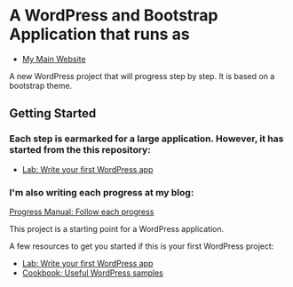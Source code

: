 # A WordPress and Bootstrap Application that runs as

- [My Main Website](https://sanjibsinha.com)

A new WordPress project that will progress step by step. It is based on a bootstrap theme.

## Getting Started

### Each step is earmarked for a large application. However, it has started from the this repository:

- [Lab: Write your first WordPress app](https://github.com/sanjibsinha/bootstrap-wordpress/tree/main/wp-content/themes/bootstrap)

### I'm also writing each progress at my blog: 

[Progress Manual: Follow each progress](https://sanjibsinha.com/category/wordpress/)

This project is a starting point for a WordPress application.

A few resources to get you started if this is your first WordPress project:

- [Lab: Write your first WordPress app](https://wordpress.org)
- [Cookbook: Useful WordPress samples](https://sanjibsinha.com)